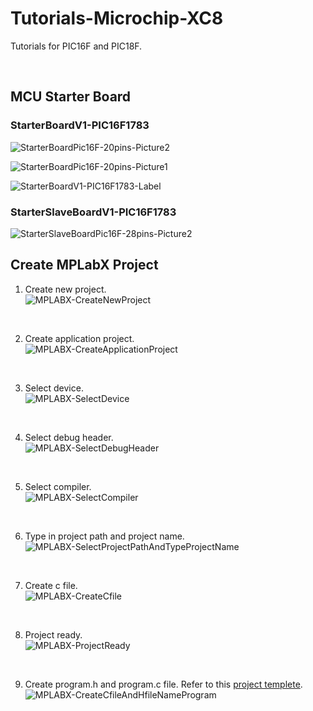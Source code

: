 # Tutorials-Microchip-XC8

Tutorials for PIC16F and PIC18F.

<br/>

## MCU Starter Board

### StarterBoardV1-PIC16F1783
![StarterBoardPic16F-20pins-Picture2](https://github.com/user-attachments/assets/ccdb4411-6129-4de9-bf6c-6f39d80e865e)

![StarterBoardPic16F-20pins-Picture1](https://github.com/user-attachments/assets/6970f0fa-cc0c-43e6-b1a1-52112272362e)

![StarterBoardV1-PIC16F1783-Label](https://github.com/user-attachments/assets/e017fddd-864e-4a6a-9fe5-d9f9d61d401e)
<br/>

### StarterSlaveBoardV1-PIC16F1783
![StarterSlaveBoardPic16F-28pins-Picture2](https://github.com/user-attachments/assets/14482de0-7603-4c7e-a8bc-1965ab40165b)
<br/>


## Create MPLabX Project

1.  Create new project.<br/>
![MPLABX-CreateNewProject](https://github.com/user-attachments/assets/0bf2c85f-e732-49f7-ab3e-7218e977fa6a)
<br/>

2.  Create application project.<br/>
![MPLABX-CreateApplicationProject](https://github.com/user-attachments/assets/77ae0672-62be-43c0-ab13-d5b309b05ee6)
<br/>

3.  Select device.<br/>
![MPLABX-SelectDevice](https://github.com/user-attachments/assets/853961ad-b1cf-4326-894e-7fe67de09041)
<br/>

4.  Select debug header.<br/>
![MPLABX-SelectDebugHeader](https://github.com/user-attachments/assets/e7e06360-b977-4dc7-8f7d-0c58e778b018)
<br/>

5.  Select compiler.<br/>
![MPLABX-SelectCompiler](https://github.com/user-attachments/assets/2a6ccd8c-bded-4d3b-b273-336acda9f1a5)
<br/>

6.  Type in project path and project name.<br/>
![MPLABX-SelectProjectPathAndTypeProjectName](https://github.com/user-attachments/assets/d8076379-4e76-4cc9-b2c3-818d7c383f97)
<br/>

7.  Create c file.<br/>
![MPLABX-CreateCfile](https://github.com/user-attachments/assets/58a4bcf4-0438-4892-ba84-d0eb92e45cfb)
<br/>

8.  Project ready.<br/>
![MPLABX-ProjectReady](https://github.com/user-attachments/assets/c0b7f01b-b76a-4e31-8ed1-c7734a2006d7)
<br/>

9. Create program.h and program.c file. Refer to this [project templete](https://github.com/i9Workshop/Project-Template-StarterBoardV1-PIC16F1783).<br/>
![MPLABX-CreateCfileAndHfileNameProgram](https://github.com/user-attachments/assets/c73b1822-95db-45fd-8e4f-c57ad7862ceb)
<br/>

<br/>
